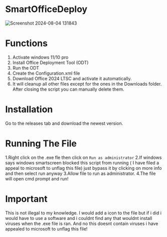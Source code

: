 # SmartOfficeDeploy
![Screenshot 2024-08-04 131843](https://github.com/user-attachments/assets/3454432b-342e-4926-8d09-dd7f12d77475)

# Functions

1. Activate windows 11/10 pro
2. Install Office Deployment Tool (ODT)
3. Run the ODT
4. Create the Configuration.xml file
5. Download Office 2024 LTSC and activate it automatically.
6. It will cleanup all other files except for the ones in the Downloads folder. After closing the script you can manually delete them.

# Installation
Go to the releases tab and download the newest version.

# Running The File
1.Right click on the .exe fle then click on `Run as administrator`
2.If windows says windows smartscreen blocked this script from running ( I have filed a appeal to microsoft to unflag this file) just bypass it by clicking on more info and then select run anyway
3.Allow file to run as administrator.
4.The file will open cmd prompt and run!

# Important
This is not illegal to my knowledge. I would add a icon to the file but if i did i would have to use a software and i couldnt find any that wouldnt install viruses when the .exe file is ran.
And no this doesnt contain viruses i have appealed to microsoft to unflag this file!
